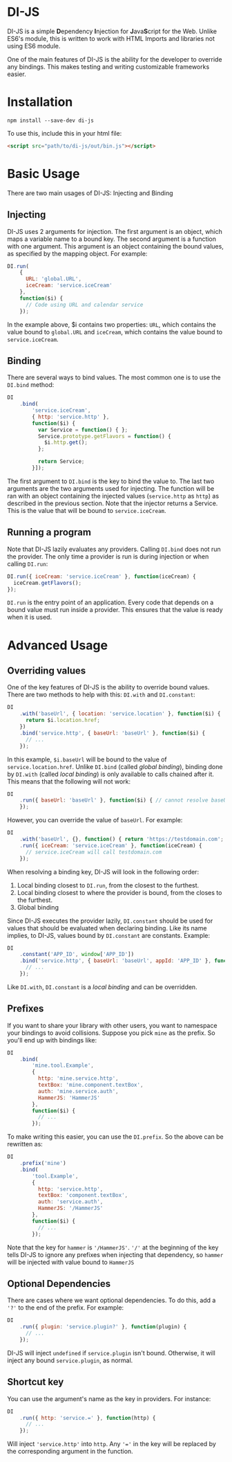 # DI-JS
DI-JS is a simple **D**ependency **I**njection for **J**ava**S**cript for the Web. Unlike ES6's module, this is written to work with HTML Imports and libraries not using ES6 module.

One of the main features of DI-JS is the ability for the developer to override any bindings. This makes testing and writing customizable frameworks easier.

# Installation
```
npm install --save-dev di-js
```

To use this, include this in your html file:
```html
<script src="path/to/di-js/out/bin.js"></script>
```

# Basic Usage
There are two main usages of DI-JS: Injecting and Binding

## Injecting
DI-JS uses 2 arguments for injection. The first argument is an object, which maps a variable name to
a bound key. The second argument is a function with one argument. This argument is an object
containing the bound values, as specified by the mapping object. For example:
```javascript
DI.run(
    {
      URL: 'global.URL',
      iceCream: 'service.iceCream'
    },
    function($i) {
      // Code using URL and calendar service
    });
```

In the example above, $i contains two properties: `URL`, which contains the value bound to
`global.URL` and `iceCream`, which contains the value bound to `service.iceCream`.

## Binding
There are several ways to bind values. The most common one is to use the `DI.bind` method:
```javascript
DI
    .bind(
        'service.iceCream',
        { http: 'service.http' },
        function($i) {
          var Service = function() { };
          Service.prototype.getFlavors = function() {
            $i.http.get();
          };

          return Service;
        }]);
```

The first argument to `DI.bind` is the key to bind the value to. The last two arguments are the two
arguments used for injecting. The function will be ran with an object containing the injected values
(`service.http` as `http`) as described in the previous section. Note that the injector returns a
Service. This is the value that will be bound to `service.iceCream`.

## Running a program
Note that DI-JS lazily evaluates any providers. Calling `DI.bind` does not run the provider. The
only time a provider is run is during injection or when calling `DI.run`:

```javascript
DI.run({ iceCream: 'service.iceCream' }, function(iceCream) {
  iceCream.getFlavors();
});
```

`DI.run` is the entry point of an application. Every code that depends on a bound value must run
inside a provider. This ensures that the value is ready when it is used.

# Advanced Usage
## Overriding values
One of the key features of DI-JS is the ability to override bound values. There are two methods to
help with this: `DI.with` and `DI.constant`:

```javascript
DI
    .with('baseUrl', { location: 'service.location' }, function($i) {
      return $i.location.href;
    })
    .bind('service.http', { baseUrl: 'baseUrl' }, function($i) {
      // ...
    });
```

In this example, `$i.baseUrl` will be bound to the value of `service.location.href`. Unlike
`DI.bind` (called *global binding*), binding done by `DI.with` (called *local binding*) is only
available to calls chained after it. This means that the following will not work:

```javascript
DI
    .run({ baseUrl: 'baseUrl' }, function($i) { // cannot resolve baseUrl
    });
```

However, you can override the value of `baseUrl`. For example:

```javascript
DI
    .with('baseUrl', {}, function() { return 'https://testdomain.com'; })
    .run({ iceCream: 'service.iceCream' }, function(iceCream) {
      // service.iceCream will call testdomain.com
    });
```

When resolving a binding key, DI-JS will look in the following order:
  1. Local binding closest to `DI.run`, from the closest to the furthest.
  2. Local binding closest to where the provider is bound, from the closes to the furthest.
  3. Global binding

Since DI-JS executes the provider lazily, `DI.constant` should be used for values that should be evaluated when declaring binding. Like its name implies, to DI-JS, values bound by `DI.constant` are constants. Example:
```javascript
DI
    .constant('APP_ID', window['APP_ID'])
    .bind('service.http', { baseUrl: 'baseUrl', appId: 'APP_ID' }, function($i) {
      // ...
    });
```

Like `DI.with`, `DI.constant` is a *local binding* and can be overridden.

## Prefixes
If you want to share your library with other users, you want to namespace your bindings to avoid collisions. Suppose you pick `mine` as the prefix. So you'll end up with bindings like:
```javascript
DI
    .bind(
        'mine.tool.Example',
        {
          http: 'mine.service.http',
          textBox: 'mine.component.textBox',
          auth: 'mine.service.auth',
          HammerJS: 'HammerJS'
        },
        function($i) {
          // ...
        });
```

To make writing this easier, you can use the `DI.prefix`. So the above can be rewritten as:

```javascript
DI
    .prefix('mine')
    .bind(
        'tool.Example',
        {
          http: 'service.http',
          textBox: 'component.textBox',
          auth: 'service.auth',
          HammerJS: '/HammerJS'
        },
        function($i) {
          // ...
        });
```

Note that the key for `hammer` is `'/HammerJS'`. `'/'` at the beginning of the key tells DI-JS to ignore any prefixes when injecting that dependency, so `hammer` will be injected with value bound to `HammerJS`

## Optional Dependencies
There are cases where we want optional dependencies. To do this, add a `'?'` to the end of the prefix. For example:
```javascript
DI
    .run({ plugin: 'service.plugin?' }, function(plugin) {
      // ...
    });
```

DI-JS will inject `undefined` if `service.plugin` isn't bound. Otherwise, it will inject any bound `service.plugin`, as normal.

## Shortcut key
You can use the argument's name as the key in providers. For instance:
```javascript
DI
    .run({ http: 'service.=' }, function(http) {
      // ...
    });
```

Will inject `'service.http'` into `http`. Any `'='` in the key will be replaced by the corresponding argument in the function.
